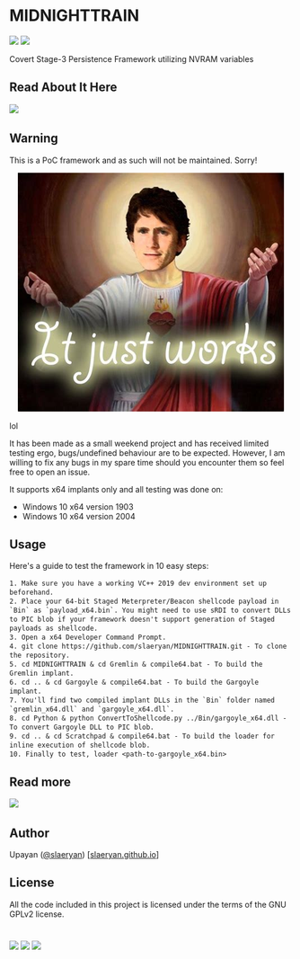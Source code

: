 # MIDNIGHTTRAIN
[![](https://img.shields.io/badge/Category-Persistence-E5A505?style=flat-square)]() [![](https://img.shields.io/badge/Language-C%20%2f%20C++%20%2f%20Python3-E5A505?style=flat-square)]()

Covert Stage-3 Persistence Framework utilizing NVRAM variables

## Read About It Here
[![](https://img.shields.io/badge/MIDNIGHTTRAIN-E5A505?style=flat-square)](https://slaeryan.github.io/posts/midnighttrain.html)

## Warning
This is a PoC framework and as such will not be maintained. Sorry!

<p align="center">
  <img src="itjustworks.jpg">
</p>
lol

It has been made as a small weekend project and has received limited testing ergo, bugs/undefined behaviour are to be expected. However, I am willing to fix any bugs in my spare time should you encounter them so feel free to open an issue.

It supports x64 implants only and all testing was done on:
- Windows 10 x64 version 1903
- Windows 10 x64 version 2004

## Usage
Here's a guide to test the framework in 10 easy steps:

```
1. Make sure you have a working VC++ 2019 dev environment set up beforehand.
2. Place your 64-bit Staged Meterpreter/Beacon shellcode payload in `Bin` as `payload_x64.bin`. You might need to use sRDI to convert DLLs to PIC blob if your framework doesn't support generation of Staged payloads as shellcode.
3. Open a x64 Developer Command Prompt.
4. git clone https://github.com/slaeryan/MIDNIGHTTRAIN.git - To clone the repository.
5. cd MIDNIGHTTRAIN & cd Gremlin & compile64.bat - To build the Gremlin implant.
6. cd .. & cd Gargoyle & compile64.bat - To build the Gargoyle implant.
7. You'll find two compiled implant DLLs in the `Bin` folder named `gremlin_x64.dll` and `gargoyle_x64.dll`.
8. cd Python & python ConvertToShellcode.py ../Bin/gargoyle_x64.dll - To convert Gargoyle DLL to PIC blob.
9. cd .. & cd Scratchpad & compile64.bat - To build the loader for inline execution of shellcode blob.
10. Finally to test, loader <path-to-gargoyle_x64.bin>
```

## Read more
[![](https://img.shields.io/badge/FalconZero-E5A505?style=flat-square)](https://slaeryan.github.io/posts/falcon-zero-alpha.html)

## Author
Upayan ([@slaeryan](https://twitter.com/slaeryan)) [[slaeryan.github.io](https://slaeryan.github.io)]

## License
All the code included in this project is licensed under the terms of the GNU GPLv2 license.

#

[![](https://img.shields.io/badge/slaeryan.github.io-E5A505?style=flat-square)](https://slaeryan.github.io) [![](https://img.shields.io/badge/twitter-@slaeryan-00aced?style=flat-square&logo=twitter&logoColor=white)](https://twitter.com/slaeryan) [![](https://img.shields.io/badge/linkedin-@UpayanSaha-0084b4?style=flat-square&logo=linkedin&logoColor=white)](https://www.linkedin.com/in/upayan-saha-404881192/)
